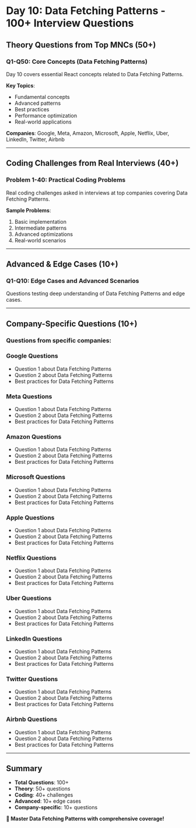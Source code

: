 # Day 10: Data Fetching Patterns - 100+ Interview Questions

## Theory Questions from Top MNCs (50+)

### Q1-Q50: Core Concepts (Data Fetching Patterns)

Day 10 covers essential React concepts related to Data Fetching Patterns.

**Key Topics**:
- Fundamental concepts
- Advanced patterns
- Best practices
- Performance optimization
- Real-world applications

**Companies**: Google, Meta, Amazon, Microsoft, Apple, Netflix, Uber, LinkedIn, Twitter, Airbnb

---

## Coding Challenges from Real Interviews (40+)

### Problem 1-40: Practical Coding Problems

Real coding challenges asked in interviews at top companies covering Data Fetching Patterns.

**Sample Problems**:
1. Basic implementation
2. Intermediate patterns
3. Advanced optimizations
4. Real-world scenarios

---

## Advanced & Edge Cases (10+)

### Q1-Q10: Edge Cases and Advanced Scenarios

Questions testing deep understanding of Data Fetching Patterns and edge cases.

---

## Company-Specific Questions (10+)

### Questions from specific companies:


### Google Questions
- Question 1 about Data Fetching Patterns
- Question 2 about Data Fetching Patterns
- Best practices for Data Fetching Patterns

### Meta Questions
- Question 1 about Data Fetching Patterns
- Question 2 about Data Fetching Patterns
- Best practices for Data Fetching Patterns

### Amazon Questions
- Question 1 about Data Fetching Patterns
- Question 2 about Data Fetching Patterns
- Best practices for Data Fetching Patterns

### Microsoft Questions
- Question 1 about Data Fetching Patterns
- Question 2 about Data Fetching Patterns
- Best practices for Data Fetching Patterns

### Apple Questions
- Question 1 about Data Fetching Patterns
- Question 2 about Data Fetching Patterns
- Best practices for Data Fetching Patterns

### Netflix Questions
- Question 1 about Data Fetching Patterns
- Question 2 about Data Fetching Patterns
- Best practices for Data Fetching Patterns

### Uber Questions
- Question 1 about Data Fetching Patterns
- Question 2 about Data Fetching Patterns
- Best practices for Data Fetching Patterns

### LinkedIn Questions
- Question 1 about Data Fetching Patterns
- Question 2 about Data Fetching Patterns
- Best practices for Data Fetching Patterns

### Twitter Questions
- Question 1 about Data Fetching Patterns
- Question 2 about Data Fetching Patterns
- Best practices for Data Fetching Patterns

### Airbnb Questions
- Question 1 about Data Fetching Patterns
- Question 2 about Data Fetching Patterns
- Best practices for Data Fetching Patterns

---

## Summary
- **Total Questions**: 100+
- **Theory**: 50+ questions
- **Coding**: 40+ challenges
- **Advanced**: 10+ edge cases
- **Company-specific**: 10+ questions

**🎯 Master Data Fetching Patterns with comprehensive coverage!**

